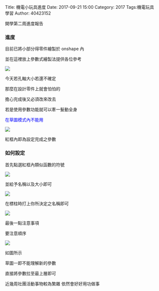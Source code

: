 Title: 機電小玩具進度
Date: 2017-09-21 15:00
Category: 2017
Tags:機電玩具學習
Author: 40423152

開學第二周進度報告

<!-- PELICAN_END_SUMMARY -->

<h3>進度</h3>

目前已將小部分得零件繪製於 onshape 內

並在這裡放上參數式繪製法提供各位參考

![](https://github.com/coursemdetw/project_site_files/blob/gh-pages/files/4042/40423152/20170921/os.PNG?raw=true)

今天若孔軸大小若還不確定

那麼在設計零件上就會怕怕的

擔心完成後又必須改來改去

若是使用參數功能就可以牽一髮動全身

<font color=#0000FF>在草圖模式內不能用</font>

![](https://github.com/coursemdetw/project_site_files/blob/gh-pages/files/4042/40423152/20170921/os1.PNG?raw=true)

 紅框內即為設定完成之參數

 <h3>如何設定</h3>

 首先點選紅框內類似函數的符號

![](https://github.com/coursemdetw/project_site_files/blob/gh-pages/files/4042/40423152/20170921/os2.png?raw=true)

 並給予名稱以及大小即可

![](https://github.com/coursemdetw/project_site_files/blob/gh-pages/files/4042/40423152/20170921/os3.PNG?raw=true)

在標柱時打上你所決定之名稱即可

![](https://github.com/coursemdetw/project_site_files/blob/gh-pages/files/4042/40423152/20170921/os4.PNG?raw=true)

最後一點注意事項

要注意順序

![](https://github.com/coursemdetw/project_site_files/blob/gh-pages/files/4042/40423152/20170921/os5.png?raw=true)

如圖所示

草圖一即不能理解新的參數

直接將參數拉至最上層即可


近幾周社團活動事物較為繁雜 依然會好好用功做事